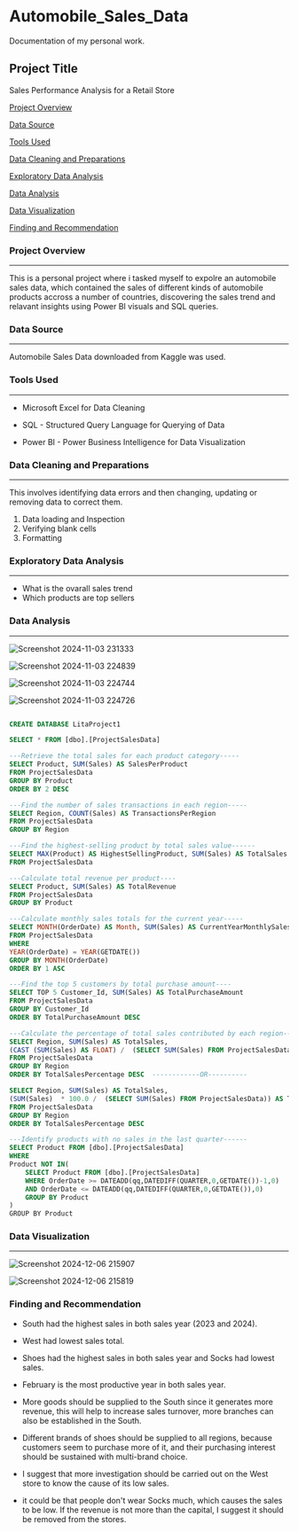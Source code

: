 # Automobile_Sales_Data
Documentation of my personal work.

## Project Title
Sales Performance Analysis for a Retail Store 
 
[Project Overview](#project-overview)

[Data Source](#data-source)

[Tools Used](#tools-used)

[Data Cleaning and Preparations](#data-cleaning-and-preparations)

[Exploratory Data Analysis](#exploratory-data-analysis)

[Data Analysis](#data-analysis)

[Data Visualization](#data-visualization)

[Finding and Recommendation](#finding-and-recommendation)




### Project Overview
---
This is a personal project where i tasked myself to expolre an automobile sales data, which contained the sales of different kinds of automobile products accross a number of countries, discovering the sales trend and relavant insights using Power BI visuals and SQL queries.  

### Data Source
---
Automobile Sales Data downloaded from Kaggle was used.

### Tools Used
---
- Microsoft Excel for Data Cleaning
     
- SQL - Structured Query Language for Querying of Data

- Power BI - Power Business Intelligence for Data Visualization 

### Data Cleaning and Preparations
---
This involves identifying data errors and then changing, updating or removing data to correct them.
1. Data loading and Inspection
2. Verifying blank cells
3. Formatting

### Exploratory Data Analysis
---
- What is the ovarall sales trend
- Which products are top sellers
  

### Data Analysis
---

![Screenshot 2024-11-03 231333](https://github.com/user-attachments/assets/7969f572-3a5e-4919-b970-dad481c712cf)

![Screenshot 2024-11-03 224839](https://github.com/user-attachments/assets/ccebd50d-f171-4da4-948c-8fefb1697206)

![Screenshot 2024-11-03 224744](https://github.com/user-attachments/assets/3998b33f-53b0-4b12-aa97-30776da28bdf)

![Screenshot 2024-11-03 224726](https://github.com/user-attachments/assets/0f080013-7880-45b8-b95c-483ccde05889)


```SQL

CREATE DATABASE LitaProject1

SELECT * FROM [dbo].[ProjectSalesData]

---Retrieve the total sales for each product category-----
SELECT Product, SUM(Sales) AS SalesPerProduct
FROM ProjectSalesData 
GROUP BY Product
ORDER BY 2 DESC

---Find the number of sales transactions in each region-----
SELECT Region, COUNT(Sales) AS TransactionsPerRegion
FROM ProjectSalesData 
GROUP BY Region

---Find the highest-selling product by total sales value------
SELECT MAX(Product) AS HighestSellingProduct, SUM(Sales) AS TotalSales
FROM ProjectSalesData

---Calculate total revenue per product----
SELECT Product, SUM(Sales) AS TotalRevenue
FROM ProjectSalesData
GROUP BY Product

---Calculate monthly sales totals for the current year-----
SELECT MONTH(OrderDate) AS Month, SUM(Sales) AS CurrentYearMonthlySales
FROM ProjectSalesData 
WHERE
YEAR(OrderDate) = YEAR(GETDATE())
GROUP BY MONTH(OrderDate)
ORDER BY 1 ASC

---Find the top 5 customers by total purchase amount----
SELECT TOP 5 Customer_Id, SUM(Sales) AS TotalPurchaseAmount
FROM ProjectSalesData
GROUP BY Customer_Id
ORDER BY TotalPurchaseAmount DESC

---Calculate the percentage of total sales contributed by each region---
SELECT Region, SUM(Sales) AS TotalSales, 
(CAST (SUM(Sales) AS FLOAT) /  (SELECT SUM(Sales) FROM ProjectSalesData) * 100) AS TotalSalesPercentage
FROM ProjectSalesData
GROUP BY Region
ORDER BY TotalSalesPercentage DESC  ------------OR----------

SELECT Region, SUM(Sales) AS TotalSales, 
(SUM(Sales)  * 100.0 /  (SELECT SUM(Sales) FROM ProjectSalesData)) AS TotalSalesPercentage
FROM ProjectSalesData
GROUP BY Region
ORDER BY TotalSalesPercentage DESC

---Identify products with no sales in the last quarter------
SELECT Product FROM [dbo].[ProjectSalesData]
WHERE
Product NOT IN(
    SELECT Product FROM [dbo].[ProjectSalesData]
    WHERE OrderDate >= DATEADD(qq,DATEDIFF(QUARTER,0,GETDATE())-1,0)
    AND OrderDate <= DATEADD(qq,DATEDIFF(QUARTER,0,GETDATE()),0)
    GROUP BY Product
)
GROUP BY Product
```

### Data Visualization
---

![Screenshot 2024-12-06 215907](https://github.com/user-attachments/assets/3fa25c8b-0c96-498c-8462-292259b85582)

![Screenshot 2024-12-06 215819](https://github.com/user-attachments/assets/c77daa2a-e0ad-4ed2-aa59-ed259f485563)


### Finding and Recommendation
- South had the highest sales in both sales year (2023 and 2024).
- West had lowest sales total.
- Shoes had the highest sales in both sales year and Socks had lowest sales.
- February is the most productive year in both sales year.

- More goods should be supplied to the South since it generates more revenue, this will help to increase sales turnover, more branches can also be established in the South.
- Different brands of shoes should be supplied to all regions, because customers seem to purchase more of it, and their purchasing interest should be sustained with multi-brand choice.
- I suggest that more investigation should be carried out on the West store to know the cause of its low sales.
- it could be that people don't wear Socks much, which causes the sales to be low. If the revenue is not more than the capital, I suggest it should be removed from the stores.

